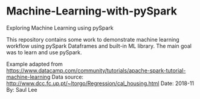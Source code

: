 # Machine-Learning-with-pySpark
Exploring Machine Learning using pySpark

This repository contains some work to demonstrate machine learning workflow using pySpark Dataframes and built-in ML library.  The main goal was to learn and use pySpark.  

Example adapted from https://www.datacamp.com/community/tutorials/apache-spark-tutorial-machine-learning
Data source: http://www.dcc.fc.up.pt/~ltorgo/Regression/cal_housing.html
Date: 2018-11 By: Saul Lee
